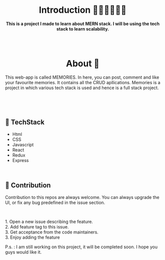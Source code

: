 <h1 align="center">Introduction 👩🏻‍💻👨🏻‍💻 </h1>


<p align="center"> <strong>This is a project I made to learn about MERN stack. I will be using the tech stack to learn scalability.  </strong></p>

<br>
<br>

<h1 align="center">About 🧠 </h1>

<p> This web-app is called MEMORIES. In here, you can post, comment and like your favourite memories. It contains all the CRUD apllications. Memories is a project in which various tech stack is used and hence is a full stack project.</p>
<br>
<p></p>

<br>

## 📌 TechStack

<ul>
    <li>Html</li>
    <li>CSS </li>
    <li>Javascript </li>
    <li>React </li>
    <li>Redux </li>
    <li>Express </li>
    
    
</ul>

<br>


## 📌 Contribution

<p> 
Contribution to this repos are always welcome. You can always upgrade the UI, or fix any bug predefined in the issue section.
</p>
<br>
<p>
    1. Open a new issue describing the feature.<br>
    2. Add feature tag to this issue.<br>
    3. Get acceptance from the code maintainers.<br>
    3. Enjoy adding the feature<br>
</p>

P.s. : I am still working on this project, it will be completed soon. I hope you guys would like it. 
